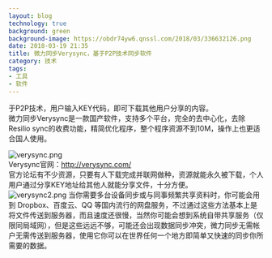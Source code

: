 ```yaml
---
layout: blog
technology: true
background: green
background-image: https://obdr74yw6.qnssl.com/2018/03/336632126.png
date: 2018-03-19 21:35
title: 微力同步Verysync，基于P2P技术同步软件
category: 技术
tags:
- 工具
- 软件
---
```


于P2P技术，用户输入KEY代码，即可下载其他用户分享的内容。  
微力同步Verysync是一款国产软件，支持多个平台，完全的去中心化，去除Resilio sync的收费功能，精简优化程序，整个程序资源不到10M，操作上也更适合国人使用。  

![verysync.png](https://i.loli.net/2018/03/19/5aafbc56b5d3e.png)  
Verysync官网：http://verysync.com/  
官方论坛有不少资源，只要有人下载完成并联网做种，资源就能永久被下载，个人用户通过分享KEY地址给其他人就能分享文件，十分方便。  
![verysync2.png](https://i.loli.net/2018/03/19/5aafbc5721a76.png)
当你需要多台设备同步或与同事频繁共享资料时，你可能会用到 Dropbox、百度云、QQ 等国内流行的网盘服务，不过通过这些方法基本上是将文件传送到服务器，而且速度还很慢，当然你可能会想到系统自带共享服务（仅限同局域网），但是这些远远不够，可能还会出现数据同步冲突，微力同步无需帐户无需传送到服务器，使用它你可以在世界任何一个地方即简单又快速的同步你所需要的数据。